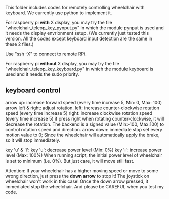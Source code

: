 This folder includes codes for remotely controlling wheelchair with keyboard.
We currently use python to implement it.

For raspberry pi **with** X display, you may try the file "wheelchair_teleop_key_pynput.py" in which the module pynput is used and it needs the display envrionment setup.
(We currently just tested this version. All the codes except keyboard input detection are the same in these 2 files.)

Use "ssh -X" to connect to remote RPi.

For raspberry pi **without** X display, you may try the file "wheelchair_teleop_key_keyboard.py" in which the module keyboard is used and it needs the sudo priority.

## keyboard control
arrow up: increase forward speed (every time increase 5, Min: 0, Max: 100)
arrow left & right: adjust rotation.
    left: increase counter-clockwise rotation speed (every time increase 5)
    right: increase clockwise rotation speed (every time increase 5)
    if press right when rotating counter-clockwise, it will decrease the rotation.
    The backend is a signed value (Min:-100, Max:100) to control rotation speed and direction.
arrow down: immediate stop
    set every motion value to 0; Since the wheelchair will automatically apply the brake, so it will stop immediately.

key 'u' & 'i':
    key 'u': decrease power level (Min: 0%)
    key 'i': increase power level (Max: 100%)
    When running script, the initial power level of wheelchair is set to minimum (i.e. 0%). But just care, it will move still fast.
    

Attention:
  If your wheelchair has a higher moving speed or move to some wrong direction, just press the **down arrow** to stop it! The joystick on wheelchair won't work in this case! Once the down arrow pressed, it immediated stop the wheelchair. And please be CAREFUL when you test my code. 
